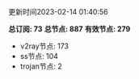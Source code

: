 更新时间2023-02-14 01:40:56

**总订阅: 73**
**总节点: 887**
**有效节点: 279**
- v2ray节点: 173
- ss节点: 104
- trojan节点: 2
